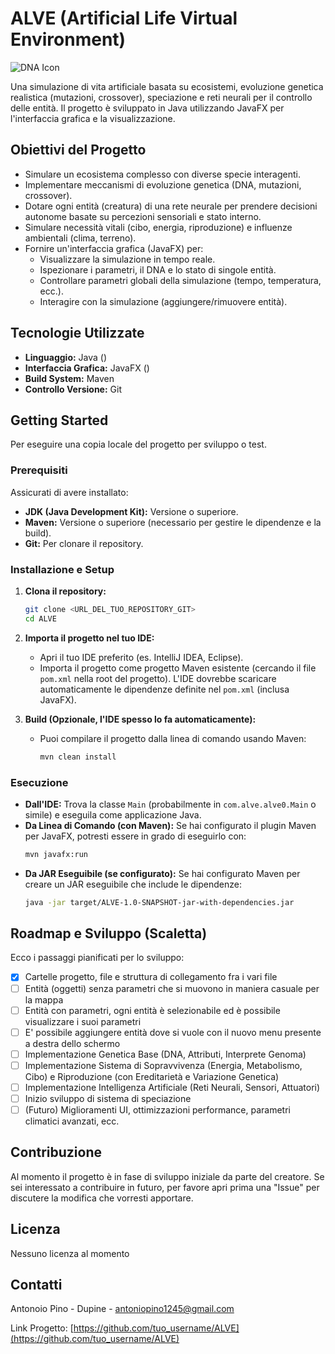 # ALVE (Artificial Life Virtual Environment)

![DNA Icon](https://img.icons8.com/plasticine/100/000000/dna-helix.png) <!-- Puoi sostituire con un tuo logo o rimuovere -->

Una simulazione di vita artificiale basata su ecosistemi, evoluzione genetica realistica (mutazioni, crossover), speciazione e reti neurali per il controllo delle entità. Il progetto è sviluppato in Java utilizzando JavaFX per l'interfaccia grafica e la visualizzazione.

## Obiettivi del Progetto

*   Simulare un ecosistema complesso con diverse specie interagenti.
*   Implementare meccanismi di evoluzione genetica (DNA, mutazioni, crossover).
*   Dotare ogni entità (creatura) di una rete neurale per prendere decisioni autonome basate su percezioni sensoriali e stato interno.
*   Simulare necessità vitali (cibo, energia, riproduzione) e influenze ambientali (clima, terreno).
*   Fornire un'interfaccia grafica (JavaFX) per:
    *   Visualizzare la simulazione in tempo reale.
    *   Ispezionare i parametri, il DNA e lo stato di singole entità.
    *   Controllare parametri globali della simulazione (tempo, temperatura, ecc.).
    *   Interagire con la simulazione (aggiungere/rimuovere entità).

## Tecnologie Utilizzate

*   **Linguaggio:** Java (<!-- Inserisci la versione JDK, es. 17+ -->)
*   **Interfaccia Grafica:** JavaFX (<!-- Inserisci la versione, es. 17+ -->)
*   **Build System:** Maven <!-- O Gradle, se usi quello -->
*   **Controllo Versione:** Git

## Getting Started

Per eseguire una copia locale del progetto per sviluppo o test.

### Prerequisiti

Assicurati di avere installato:

*   **JDK (Java Development Kit):** Versione <!-- Inserisci versione, es. 17 --> o superiore.
*   **Maven:** Versione <!-- Inserisci versione, es. 3.6 --> o superiore (necessario per gestire le dipendenze e la build).
*   **Git:** Per clonare il repository.

### Installazione e Setup

1.  **Clona il repository:**
    ```bash
    git clone <URL_DEL_TUO_REPOSITORY_GIT>
    cd ALVE
    ```
    <!-- Sostituisci <URL_DEL_TUO_REPOSITORY_GIT> con l'URL reale quando lo avrai su GitHub/GitLab ecc. -->

2.  **Importa il progetto nel tuo IDE:**
    *   Apri il tuo IDE preferito (es. IntelliJ IDEA, Eclipse).
    *   Importa il progetto come progetto Maven esistente (cercando il file `pom.xml` nella root del progetto). L'IDE dovrebbe scaricare automaticamente le dipendenze definite nel `pom.xml` (inclusa JavaFX).

3.  **Build (Opzionale, l'IDE spesso lo fa automaticamente):**
    *   Puoi compilare il progetto dalla linea di comando usando Maven:
        ```bash
        mvn clean install
        ```

### Esecuzione

*   **Dall'IDE:** Trova la classe `Main` (probabilmente in `com.alve.alve0.Main` o simile) e eseguila come applicazione Java.
*   **Da Linea di Comando (con Maven):** Se hai configurato il plugin Maven per JavaFX, potresti essere in grado di eseguirlo con:
    ```bash
    mvn javafx:run
    ```
    <!-- Verifica la configurazione del plugin nel tuo pom.xml -->
*   **Da JAR Eseguibile (se configurato):** Se hai configurato Maven per creare un JAR eseguibile che include le dipendenze:
    ```bash
    java -jar target/ALVE-1.0-SNAPSHOT-jar-with-dependencies.jar
    ```
    <!-- Il nome del JAR potrebbe variare -->

## Roadmap e Sviluppo (Scaletta)

Ecco i passaggi pianificati per lo sviluppo:

*   [x] Cartelle progetto, file e struttura di collegamento fra i vari file <!-- Segna con 'x' quando completato -->
*   [ ] Entità (oggetti) senza parametri che si muovono in maniera casuale per la mappa
*   [ ] Entità con parametri, ogni entità è selezionabile ed è possibile visualizzare i suoi parametri
*   [ ] E' possibile aggiungere entità dove si vuole con il nuovo menu presente a destra dello schermo
*   [ ] Implementazione Genetica Base (DNA, Attributi, Interprete Genoma)
*   [ ] Implementazione Sistema di Sopravvivenza (Energia, Metabolismo, Cibo) e Riproduzione (con Ereditarietà e Variazione Genetica)
*   [ ] Implementazione Intelligenza Artificiale (Reti Neurali, Sensori, Attuatori)
*   [ ] Inizio sviluppo di sistema di speciazione
*   [ ] (Futuro) Miglioramenti UI, ottimizzazioni performance, parametri climatici avanzati, ecc.

## Contribuzione

Al momento il progetto è in fase di sviluppo iniziale da parte del creatore. Se sei interessato a contribuire in futuro, per favore apri prima una "Issue" per discutere la modifica che vorresti apportare.

## Licenza

Nessuno licenza al momento

## Contatti

<!-- Inserisci il tuo nome o nickname e magari un link al tuo profilo GitHub/email -->
Antonoio Pino - Dupine - antoniopino1245@gmail.com

Link Progetto: [https://github.com/tuo_username/ALVE](https://github.com/tuo_username/ALVE)
<!-- Aggiorna con il link reale del repository -->
